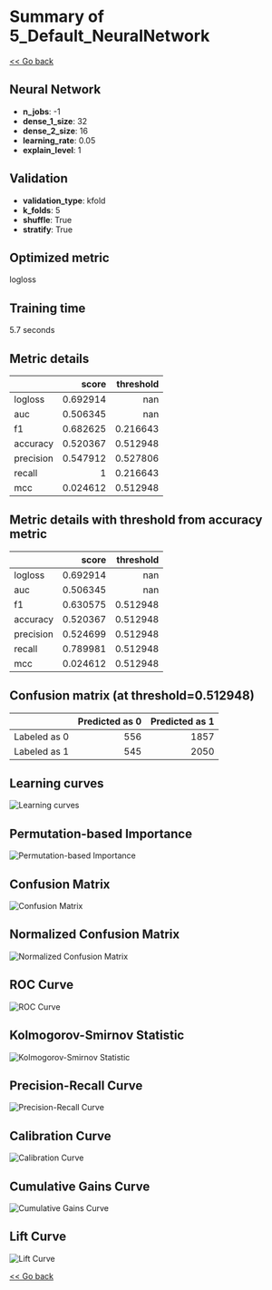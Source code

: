# Summary of 5_Default_NeuralNetwork

[<< Go back](../README.md)


## Neural Network
- **n_jobs**: -1
- **dense_1_size**: 32
- **dense_2_size**: 16
- **learning_rate**: 0.05
- **explain_level**: 1

## Validation
 - **validation_type**: kfold
 - **k_folds**: 5
 - **shuffle**: True
 - **stratify**: True

## Optimized metric
logloss

## Training time

5.7 seconds

## Metric details
|           |    score |   threshold |
|:----------|---------:|------------:|
| logloss   | 0.692914 |  nan        |
| auc       | 0.506345 |  nan        |
| f1        | 0.682625 |    0.216643 |
| accuracy  | 0.520367 |    0.512948 |
| precision | 0.547912 |    0.527806 |
| recall    | 1        |    0.216643 |
| mcc       | 0.024612 |    0.512948 |


## Metric details with threshold from accuracy metric
|           |    score |   threshold |
|:----------|---------:|------------:|
| logloss   | 0.692914 |  nan        |
| auc       | 0.506345 |  nan        |
| f1        | 0.630575 |    0.512948 |
| accuracy  | 0.520367 |    0.512948 |
| precision | 0.524699 |    0.512948 |
| recall    | 0.789981 |    0.512948 |
| mcc       | 0.024612 |    0.512948 |


## Confusion matrix (at threshold=0.512948)
|              |   Predicted as 0 |   Predicted as 1 |
|:-------------|-----------------:|-----------------:|
| Labeled as 0 |              556 |             1857 |
| Labeled as 1 |              545 |             2050 |

## Learning curves
![Learning curves](learning_curves.png)

## Permutation-based Importance
![Permutation-based Importance](permutation_importance.png)
## Confusion Matrix

![Confusion Matrix](confusion_matrix.png)


## Normalized Confusion Matrix

![Normalized Confusion Matrix](confusion_matrix_normalized.png)


## ROC Curve

![ROC Curve](roc_curve.png)


## Kolmogorov-Smirnov Statistic

![Kolmogorov-Smirnov Statistic](ks_statistic.png)


## Precision-Recall Curve

![Precision-Recall Curve](precision_recall_curve.png)


## Calibration Curve

![Calibration Curve](calibration_curve_curve.png)


## Cumulative Gains Curve

![Cumulative Gains Curve](cumulative_gains_curve.png)


## Lift Curve

![Lift Curve](lift_curve.png)



[<< Go back](../README.md)
